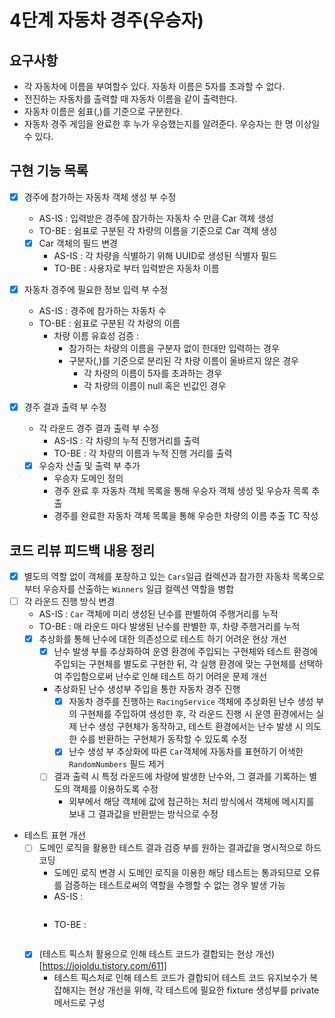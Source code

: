 4단계 자동차 경주(우승자)
===

## 요구사항
* 각 자동차에 이름을 부여할수 있다. 자동차 이름은 5자를 초과할 수 없다.
* 전진하는 자동차를 출력할 때 자동차 이름을 같이 출력한다.
* 자동차 이름은 쉼표(,)를 기준으로 구분한다.
* 자동차 경주 게임을 완료한 후 누가 우승했는지를 알려준다. 우승자는 한 명 이상일 수 있다.

## 구현 기능 목록
* [x] 경주에 참가하는 자동차 객체 생성 부 수정
  * AS-IS : 입력받은 경주에 참가하는 자동차 수 만큼 Car 객체 생성
  * TO-BE : 쉼표로 구분된 각 차량의 이름을 기준으로 Car 객체 생성
  * [x] Car 객체의 필드 변경
    * AS-IS : 각 차량을 식별하기 위해 UUID로 생성된 식별자 필드
    * TO-BE : 사용자로 부터 입력받은 자동차 이름

* [x] 자동차 경주에 필요한 정보 입력 부 수정
  * AS-IS : 경주에 참가하는 자동차 수
  * TO-BE : 쉼표로 구분된 각 차량의 이름
    * 차량 이름 유효성 검증 : 
      * 참가하는 차량의 이름을 구분자 없이 한대만 입력하는 경우 
      * 구분자(,)를 기준으로 분리된 각 차량 이름이 올바르지 않은 경우 
        * 각 차량의 이름이 5자를 초과하는 경우
        * 각 차량의 이름이 null 혹은 빈값인 경우

* [x] 경주 결과 출력 부 수정
  * 각 라운드 경주 결과 출력 부 수정
    * AS-IS : 각 차량의 누적 진행거리를 출력
    * TO-BE : 각 차량의 이름과 누적 진행 거리를 출력
  * [x] 우승자 산출 및 출력 부 추가
    * 우승자 도메인 정의
    * 경주 완료 후 자동차 객체 목록을 통해 우승자 객체 생성 및 우승자 목록 추출
    * 경주를 완료한 자동차 객체 목록을 통해 우승한 차량의 이름 추출 TC 작성

## 코드 리뷰 피드백 내용 정리
* [x] 별도의 역할 없이 객체를 포장하고 있는 `Cars`일급 컬렉션과 참가한 자동차 목록으로 부터 우승자를 산출하는 `Winners` 일급 컬렉션 역할을 병합
* [ ] 각 라운드 진행 방식 변경
  * AS-IS : `Car` 객체에 미리 생성된 난수를 판별하여 주행거리를 누적
  * TO-BE : 매 라운드 마다 발생된 난수를 판별한 후, 차량 주행거리를 누적
  * [x] 추상화를 통해 난수에 대한 의존성으로 테스트 하기 어려운 현상 개선
    * [x] 난수 발생 부를 추상화하여 운영 환경에 주입되는 구현체와 테스트 환경에 주입되는 구현체를 별도로 구현한 뒤, 각 실행 환경에 맞는 구현체를 선택하여 주입함으로써 난수로 인해 테스트 하기 어려운 문제 개선
    * 추상화된 난수 생성부 주입을 통한 자동차 경주 진행
      * [x] 자동차 경주를 진행하는 `RacingService` 객체에 추상화된 난수 생성 부의 구현체를 주입하여 생성한 후, 각 라운드 진행 시 운영 환경에서는 실제 난수 생성 구현체가 동작하고, 테스트 환경에서는 난수 발생 시 의도한 수를 반환하는 구현체가 동작할 수 있도록 수정
      * [x] 난수 생성 부 추상화에 따른 `Car`객체에 자동차를 표현하기 어색한 `RandomNumbers` 필드 제거 
    * [ ] 결과 출력 시 특정 라운드에 차량에 발생한 난수와, 그 결과를 기록하는 별도의 객체를 이용하도록 수정
      * 외부에서 해당 객체에 값에 접근하는 처리 방식에서 객체에 메시지를 보내 그 결과값을 반환받는 방식으로 수정
* 테스트 표현 개선
  * [ ] 도메인 로직을 활용한 테스트 결과 검증 부를 원하는 결과값을 명시적으로 하드코딩
    * 도메인 로직 변경 시 도메인 로직을 이용한 해당 테스트는 통과되므로 오류를 검증하는 테스트로써의 역할을 수행할 수 없는 경우 발생 가능
    * AS-IS :
      ```kotlin
    
      ```
    * TO-BE :
      ```kotlin
    
      ```
  * [x] (테스트 픽스처 활용으로 인해 테스트 코드가 결합되는 현상 개선)[https://jojoldu.tistory.com/611]
    * 테스트 픽스처로 인해 테스트 코드가 결합되어 테스트 코드 유지보수가 복잡해지는 현상 개선을 위해, 각 테스트에 필요한 fixture 생성부를 private 메서드로 구성
